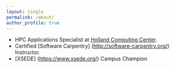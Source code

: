 ```yaml
---
layout: single
permalink: /about/
author_profile: true
---
```


- HPC Applications Specialist at [Holland Computing Center](https://hcc.unl.edu/).
- Certified [Software Carpentry] (http://software-carpentry.org/) Instructor.
- [XSEDE] (https://www.xsede.org/) Campus Champion
